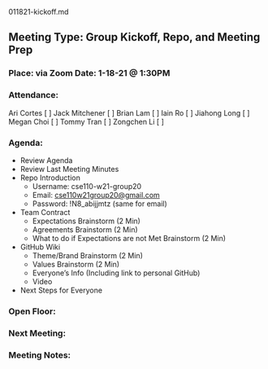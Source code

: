 011821-kickoff.md
## Meeting Type: Group Kickoff, Repo, and Meeting Prep	
### Place: via Zoom					Date: 1-18-21 @ 1:30PM
				
### Attendance:   
Ari Cortes [ ]				Jack Mitchener [ ]
Brian Lam [ ]				Iain Ro [ ]
Jiahong Long [ ]			Megan Choi [ ]
Tommy Tran [ ]			Zongchen Li [ ]

### Agenda:
- Review Agenda
- Review Last Meeting Minutes
- Repo Introduction
  - Username: cse110-w21-group20
  - Email: cse110w21group20@gmail.com
  - Password: !N8_abijjmtz (same for email)
- Team Contract
  - Expectations Brainstorm (2 Min)
  - Agreements Brainstorm (2 Min)
  - What to do if Expectations are not Met Brainstorm (2 Min)
- GitHub Wiki
    - Theme/Brand Brainstorm (2 Min)
    - Values Brainstorm (2 Min)
    - Everyone’s Info (Including link to personal GitHub)
    - Video
- Next Steps for Everyone

### Open Floor:
### Next Meeting:
### Meeting Notes:
